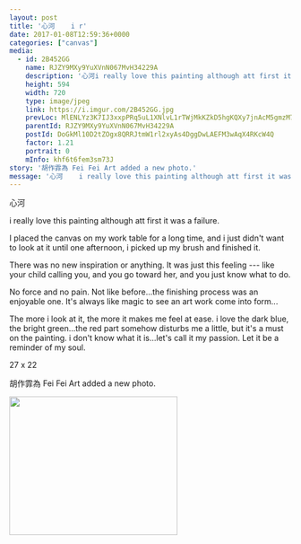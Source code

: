```yaml
---
layout: post
title: '心河    i r' 
date: 2017-01-08T12:59:36+0000 
categories: ["canvas"] 
media:
  - id: 2B452GG
    name: RJZY9MXy9YuXVnN067MvH34229A
    description: '心河i really love this painting although att first it was a failure.I placed the canvas on my work table for a long time, and i just didn't want to look at it until one afternoon, i picked up my brush and finished it.There was no new inspiration or anything. It was just this feeling --- like your child  calling you, and you go toward her, and you just know what to do. No force and no pain. Not like before...the finishing process was an enjoyable one. It's always like magic to see an art work come into form...The more i look at it, the more it makes me feel at ease. i love the dark blue, the bright green...the red part somehow disturbs me a little, but it's a must on the painting. i don't know what it is...let's call it my passion. Let it be a reminder of my soul.27 x 22'   
    height: 594
    width: 720
    type: image/jpeg
    link: https://i.imgur.com/2B452GG.jpg
    prevLoc: MlENLYz3K7IJ3xxpPRq5uL1XNlvL1rTWjMkKZkD5hgKQXy7jnAcM5gmzM7MDcg2LY7pO3Ei7JVKznpQPs5ljyjMAORTPpgNv380gFqwxzmDooYh295wwGGoOcOA4zG9LzrcRWNwYJ1rqcM7JoAkYrWiR7R4nJE7Piq4YDqJ8Nqi29JGXmoZvHZkLg73ZG8s62XND9lyWfkOkO1D5W5SRJDA16qljhXZv8lP3XEfMoM3x942ZuKPK62rnQ2Cg0p7YW912TM5yQLMJ0
    parentId: RJZY9MXy9YuXVnN067MvH34229A
    postId: DoGkMl10D2tZOgx8QRRJtmW1rl2xyAs4DggDwLAEFM3wAqX4RKcW4Q
    factor: 1.21
    portrait: 0
    mInfo: khf6t6fem3sm73J
story: '胡作霏為 Fei Fei Art added a new photo.'  
message: '心河    i really love this painting although att first it was a failure.    I placed the canvas on my work table for a long time, and i just didn't want to look at it until one afternoon, i picked up my brush and finished it.    There was no new inspiration or anything. It was just this feeling --- like your child  calling you, and you go toward her, and you just know what to do.     No force and no pain. Not like before...the finishing process was an enjoyable one. It's always like magic to see an art work come into form...    The more i look at it, the more it makes me feel at ease. i love the dark blue, the bright green...the red part somehow disturbs me a little, but it's a must on the painting. i don't know what it is...let's call it my passion. Let it be a reminder of my soul.    27 x 22'  
---
```


心河  
  
i really love this painting although att first it was a failure.  
  
I placed the canvas on my work table for a long time, and i just didn't want to look at it until one afternoon, i picked up my brush and finished it.  
  
There was no new inspiration or anything. It was just this feeling --- like your child  calling you, and you go toward her, and you just know what to do.   
  
No force and no pain. Not like before...the finishing process was an enjoyable one. It's always like magic to see an art work come into form...  
  
The more i look at it, the more it makes me feel at ease. i love the dark blue, the bright green...the red part somehow disturbs me a little, but it's a must on the painting. i don't know what it is...let's call it my passion. Let it be a reminder of my soul.  
  
27 x 22
 
 
[//]: #story:
胡作霏為 Fei Fei Art added a new photo.


[//]: #media:  
<a href="https://i.imgur.com/2B452GG.jpg"><img src="https://i.imgur.com/2B452GG.jpg" height="247" width="300" /></a> 
 
